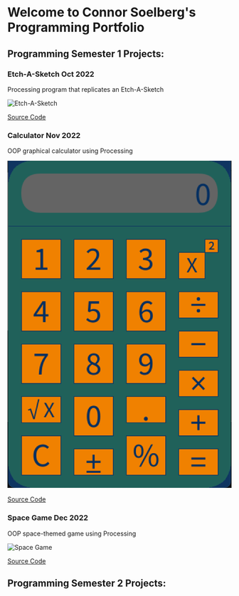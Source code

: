 # Welcome to Connor Soelberg's Programming Portfolio

## Programming Semester 1 Projects:

### Etch-A-Sketch Oct 2022

Processing program that replicates an Etch-A-Sketch

![Etch-A-Sketch]()

[Source Code]()

### Calculator Nov 2022

OOP graphical calculator using Processing

![Calculator](https://github.com/SlySlinky/ProgrammingPortfolio/blob/gh-pages/images/calc.png?raw=true)

[Source Code](https://github.com/SlySlinky/ProgrammingPortfolio/tree/gh-pages/src/calc)

### Space Game Dec 2022

OOP space-themed game using Processing

![Space Game]()

[Source Code]()

## Programming Semester 2 Projects:
